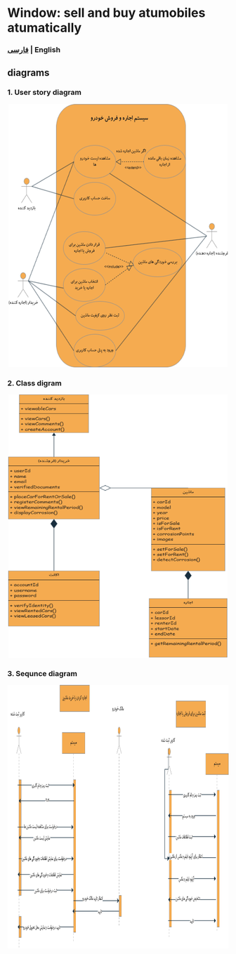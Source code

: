 # Window: sell and buy atumobiles atumatically

### [فارسی](README.md) | English <br>

## diagrams
### 1. User story diagram

<p align="center">
  <img width="500" height="600" src="Diagrams/UserStory.png">
</p>

### 2. Class digram

<p align="center">
  <img width="500" height="600" src="Diagrams/Class.png">
</p>

### 3. Sequnce diagram
<p align="center">
  <img width="900" height="600" src="Diagrams/Sequential.png">
</p>
